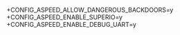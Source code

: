 +CONFIG_ASPEED_ALLOW_DANGEROUS_BACKDOORS=y
+CONFIG_ASPEED_ENABLE_SUPERIO=y
+CONFIG_ASPEED_ENABLE_DEBUG_UART=y

